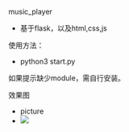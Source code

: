music_player
- 基于flask，以及html,css,js

使用方法：
- python3 start.py

如果提示缺少module，需自行安装。

效果图
- picture
- ![](https://img2020.cnblogs.com/blog/1011634/202004/1011634-20200423120334395-1721738055.jpg)
